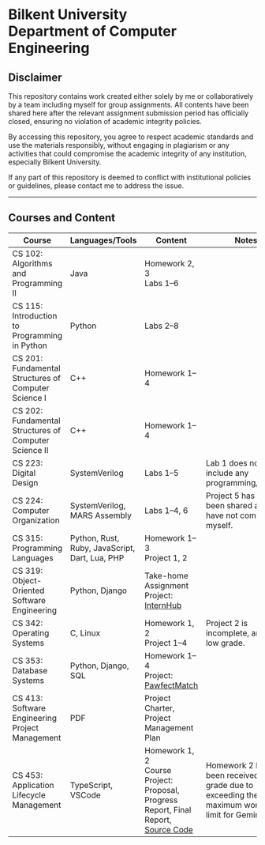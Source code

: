 # Bilkent University<br/>Department of Computer Engineering

## Disclaimer

This repository contains work created either solely by me or collaboratively by a team including myself for group assignments.
All contents have been shared here after the relevant assignment submission period has officially closed, ensuring no violation of academic integrity policies.

By accessing this repository, you agree to respect academic standards and use the materials responsibly, without engaging in plagiarism or any activities that could compromise the academic integrity of any institution, especially Bilkent University.

If any part of this repository is deemed to conflict with institutional policies or guidelines, please contact me to address the issue.

---

## Courses and Content

| **Course**                                 | **Languages/Tools**                | **Content**                        | **Notes** |
|--------------------------------------------|------------------------------------|------------------------------------|-----------|
| CS 102: Algorithms and Programming II      | Java                               | Homework 2, 3<br>Labs 1–6            |           |
| CS 115: Introduction to Programming in Python | Python                            | Labs 2–8                           |           |
| CS 201: Fundamental Structures of Computer Science I | C++                        | Homework 1–4                       |           |
| CS 202: Fundamental Structures of Computer Science II | C++                       | Homework 1–4                       |           |
| CS 223: Digital Design                     | SystemVerilog                      | Labs 1–5                           | Lab 1 does not include any programming/coding. |
| CS 224: Computer Organization              | SystemVerilog, MARS Assembly       | Labs 1–4, 6                        | Project 5 has not been shared as I have not completed it myself. |
| CS 315: Programming Languages              | Python, Rust, Ruby, JavaScript, Dart, Lua, PHP | Homework 1–3<br>Project 1, 2 |           |
| CS 319: Object-Oriented Software Engineering | Python, Django                   | Take-home Assignment<br>Project: [InternHub](https://github.com/Tuna-Onguner/InternHub) |           |
| CS 342: Operating Systems                  | C, Linux                           | Homework 1, 2<br>Project 1–4         | Project 2 is incomplete, and got a low grade. |
| CS 353: Database Systems                   | Python, Django, SQL                | Homework 1–4<br>Project: [PawfectMatch](https://github.com/Tuna-Onguner/PawfectMatch) |           |
| CS 413: Software Engineering Project Management | PDF                              | Project Charter, Project Management Plan |           |
| CS 453: Application Lifecycle Management   | TypeScript, VSCode                 | Homework 1, 2<br>Course Project: Proposal, Progress Report, Final Report,<br>[Source Code](https://github.com/Tuna-Onguner/Alkahest) | Homework 2 has been received a low grade due to exceeding the maximum word input limit for Gemini AI. |
